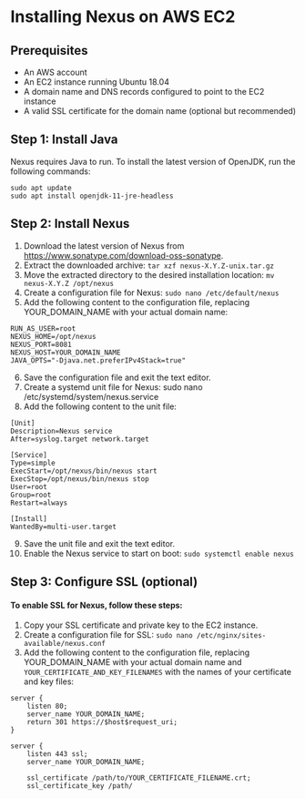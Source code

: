 # Installing Nexus on AWS EC2

## Prerequisites

- An AWS account
- An EC2 instance running Ubuntu 18.04
- A domain name and DNS records configured to point to the EC2 instance
- A valid SSL certificate for the domain name (optional but recommended)

## Step 1: Install Java

Nexus requires Java to run. To install the latest version of OpenJDK, run the following commands:

```
sudo apt update
sudo apt install openjdk-11-jre-headless
```

## Step 2: Install Nexus

1. Download the latest version of Nexus from https://www.sonatype.com/download-oss-sonatype.
2. Extract the downloaded archive: `tar xzf nexus-X.Y.Z-unix.tar.gz`
3. Move the extracted directory to the desired installation location: `mv nexus-X.Y.Z /opt/nexus`
4. Create a configuration file for Nexus: `sudo nano /etc/default/nexus`
5. Add the following content to the configuration file, replacing YOUR_DOMAIN_NAME with your actual domain name:
```
RUN_AS_USER=root
NEXUS_HOME=/opt/nexus
NEXUS_PORT=8081
NEXUS_HOST=YOUR_DOMAIN_NAME
JAVA_OPTS="-Djava.net.preferIPv4Stack=true"
```
6. Save the configuration file and exit the text editor.
7. Create a systemd unit file for Nexus: sudo nano /etc/systemd/system/nexus.service
8. Add the following content to the unit file:

```
[Unit]
Description=Nexus service
After=syslog.target network.target

[Service]
Type=simple
ExecStart=/opt/nexus/bin/nexus start
ExecStop=/opt/nexus/bin/nexus stop
User=root
Group=root
Restart=always

[Install]
WantedBy=multi-user.target
```

9. Save the unit file and exit the text editor.
10. Enable the Nexus service to start on boot: `sudo systemctl enable nexus`
## Step 3: Configure SSL (optional)

#### To enable SSL for Nexus, follow these steps:

1. Copy your SSL certificate and private key to the EC2 instance.
2. Create a configuration file for SSL: `sudo nano /etc/nginx/sites-available/nexus.conf`
3. Add the following content to the configuration file, replacing YOUR_DOMAIN_NAME with your actual domain name and `YOUR_CERTIFICATE_AND_KEY_FILENAMES` with the names of your certificate and key files:

```
server {
    listen 80;
    server_name YOUR_DOMAIN_NAME;
    return 301 https://$host$request_uri;
}

server {
    listen 443 ssl;
    server_name YOUR_DOMAIN_NAME;

    ssl_certificate /path/to/YOUR_CERTIFICATE_FILENAME.crt;
    ssl_certificate_key /path/
```